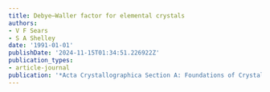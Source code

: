 ```yaml
---
title: Debye–Waller factor for elemental crystals
authors:
- V F Sears
- S A Shelley
date: '1991-01-01'
publishDate: '2024-11-15T01:34:51.226922Z'
publication_types:
- article-journal
publication: '*Acta Crystallographica Section A: Foundations of Crystallography*'
---
```

